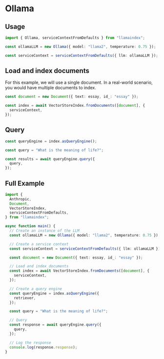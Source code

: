 # Ollama

## Usage

```ts
import { Ollama, serviceContextFromDefaults } from "llamaindex";

const ollamaLLM = new Ollama({ model: "llama2", temperature: 0.75 });

const serviceContext = serviceContextFromDefaults({ llm: ollamaLLM });
```

## Load and index documents

For this example, we will use a single document. In a real-world scenario, you would have multiple documents to index.

```ts
const document = new Document({ text: essay, id_: "essay" });

const index = await VectorStoreIndex.fromDocuments([document], {
  serviceContext,
});
```

## Query

```ts
const queryEngine = index.asQueryEngine();

const query = "What is the meaning of life?";

const results = await queryEngine.query({
  query,
});
```

## Full Example

```ts
import {
  Anthropic,
  Document,
  VectorStoreIndex,
  serviceContextFromDefaults,
} from "llamaindex";

async function main() {
  // Create an instance of the LLM
  const ollamaLLM = new Ollama({ model: "llama2", temperature: 0.75 });

  // Create a service context
  const serviceContext = serviceContextFromDefaults({ llm: ollamaLLM });

  const document = new Document({ text: essay, id_: "essay" });

  // Load and index documents
  const index = await VectorStoreIndex.fromDocuments([document], {
    serviceContext,
  });

  // Create a query engine
  const queryEngine = index.asQueryEngine({
    retriever,
  });

  const query = "What is the meaning of life?";

  // Query
  const response = await queryEngine.query({
    query,
  });

  // Log the response
  console.log(response.response);
}
```

